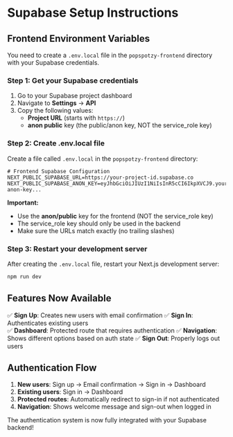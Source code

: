 # Supabase Setup Instructions

## Frontend Environment Variables

You need to create a `.env.local` file in the `popspotzy-frontend` directory with your Supabase credentials.

### Step 1: Get your Supabase credentials

1. Go to your Supabase project dashboard
2. Navigate to **Settings** → **API**
3. Copy the following values:
   - **Project URL** (starts with `https://`)
   - **anon public** key (the public/anon key, NOT the service_role key)

### Step 2: Create .env.local file

Create a file called `.env.local` in the `popspotzy-frontend` directory:

```env
# Frontend Supabase Configuration
NEXT_PUBLIC_SUPABASE_URL=https://your-project-id.supabase.co
NEXT_PUBLIC_SUPABASE_ANON_KEY=eyJhbGciOiJIUzI1NiIsInR5cCI6IkpXVCJ9.your-anon-key...
```

**Important:** 
- Use the **anon/public** key for the frontend (NOT the service_role key)
- The service_role key should only be used in the backend
- Make sure the URLs match exactly (no trailing slashes)

### Step 3: Restart your development server

After creating the `.env.local` file, restart your Next.js development server:

```bash
npm run dev
```

## Features Now Available

✅ **Sign Up**: Creates new users with email confirmation
✅ **Sign In**: Authenticates existing users  
✅ **Dashboard**: Protected route that requires authentication
✅ **Navigation**: Shows different options based on auth state
✅ **Sign Out**: Properly logs out users

## Authentication Flow

1. **New users**: Sign up → Email confirmation → Sign in → Dashboard
2. **Existing users**: Sign in → Dashboard
3. **Protected routes**: Automatically redirect to sign-in if not authenticated
4. **Navigation**: Shows welcome message and sign-out when logged in

The authentication system is now fully integrated with your Supabase backend!

